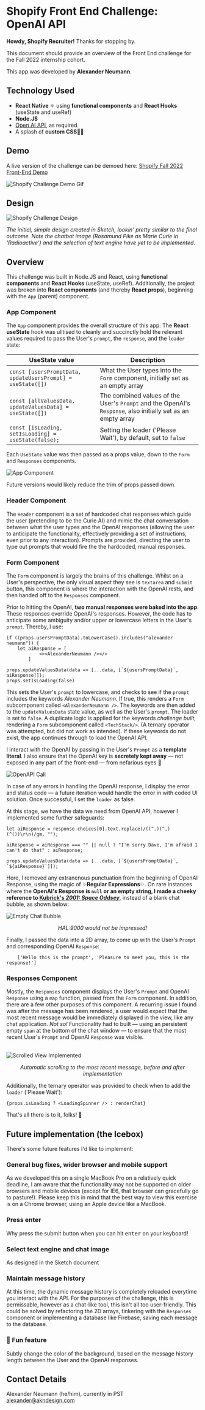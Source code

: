 # Shopify Front End Challenge: OpenAI API

**Howdy, Shopify Recruiter!** Thanks for stopping by. <br>

This document should provide an overview of the Front End challenge for the Fall 2022 internship cohort. <br>

This app was developed by **Alexander Neumann**.

## Technology Used

* **React Native** ⚛️ using **functional components** and **React Hooks** (useState and useRef)
* **Node.JS**
* [Open AI API](https://openai.com/api/), as required.
* A splash of **custom CSS**🧑‍🎨

## Demo

A live version of the challenge can be demoed here: <a href="https://shopify-akndesign.herokuapp.com" target="_blank" rel="noopener noreferrer">Shopify Fall 2022 Front-End Demo</a>
</br>

![Shopify Challenge Demo Gif](https://i.imgur.com/dqJN3Ye.gif)

## Design

![Shopify Challenge Design](https://i.imgur.com/X3RiKYT.png)

_The initial, simple design created in Sketch, lookin' pretty similar to the final outcome. Note the chatbot image (Rosamund Pike as Marie Curie in 'Radioactive') and the selection of text engine have yet to be implemented_.

## Overview

This challenge was built in Node.JS and React, using **functional components** and **React Hooks** (useState, useRef). Additionally, the project was broken into **React components** (and thereby **React props**), beginning with the `App` (parent) component. 

### App Component

The `App` component provides the overall structure of this app. The **React useState** hook was ulitised to cleanly and succinctly hold the relevant values required to pass the User's `prompt`, the `response`, and the `loader` state:

| UseState value                                              	| Description                                                       	|
|-------------------------------------------------------------	|-------------------------------------------------------------------	|
| `const [usersPromptData, updateUsersPrompt] = useState([])` 	| What the User types into the `Form` component, initially set as an empty array                       	|
| `const [allValuesData, updateValuesData] = useState([])`    	| The combined values of the User's `Prompt` and the OpenAI's `Response`, also initially set as an empty array 	|
| `const [isLoading, setIsLoading] = useState(false);`        	| Setting the loader ('Please Wait'), by default, set to `false`          	|

Each `UseState` value was then passed as a props value, down to the `Form` and `Responses` components. </br>

![App Component](https://i.imgur.com/Sx0gSII.png)
<br>

Future versions would likely reduce the trim of props passed down. 

### Header Component

The `Header` component is a set of hardcoded chat responses which guide the user (pretending to be the Curie AI) and mimic the chat conversation between what the user types and the OpenAI responses (allowing the user to anticipate the functionality, effectively providing a set of instructions, even prior to any interaction). Prompts are provided, directing the user to type out prompts that would fire the the hardcoded, manual responses. 

### Form Component

The `Form` component is largely the brains of this challenge. Whilst on a User's perspective, the only visual aspect they see is `textarea` and `submit` button, this component is where the interaction with the OpenAI rests, and then handed off to the `Responses` component. 

Prior to hitting the OpenAI, **two manual responses were baked into the app**. These responses override OpenAI's responses. However, the code has to anticipate some ambiguity and/or upper or lowercase letters in the User's `prompt`. Thereby, I use: <br/>

    if ((props.usersPromptData).toLowerCase().includes("alexander neumann")) {
        let aiResponse = [
                <><AlexanderNeumann /></>
            ]

    props.updateValuesData(data => [...data, [`${usersPromptData}`, aiResponse]]);
    props.setIsLoading(false)

This sets the User's `prompt` to lowercase, and checks to see if the `prompt` includes the keywords _Alexander Neumann_. If true, this renders a `Form` subcomponent called `<AlexanderNeumann />`. The keywords are then added to the `updateValuesData` state value, as well as the User's `prompt`. The loader is set to `false`. A duplicate logic is applied for the keywords _challenge built_, rendering a `Form` subcomponent called `<TechStack/>`. (A ternary operator was attempted, but did not work as intended). If these keywords do not exist, the app continues through to load the OpenAI API. <br>

I interact with the OpenAI by passing in the User's `Prompt` as a **template literal**. I also ensure that the OpenAI key is **secretely kept away** — not exposed in any part of the front-end — from nefarious eyes 👀

![OpenAPI Call](https://i.imgur.com/BrDMiAq.png)

In case of any errors in handling the OpenAI response, I display the error and status code — a future iteration would handle the error in with coded UI solution. Once successful, I set the `loader` as false.

At this stage, we have the data we need from OpenAI API, however I implemented some further safeguards:

    let aiResponse = response.choices[0].text.replace(/((^.)(^,)(^())\r\n)/gm, "");

    aiResponse = aiResponse === "" || null ? "I'm sorry Dave, I'm afraid I can't do that" : aiResponse;

    props.updateValuesData(data => [...data, [`${usersPromptData}`, `${aiResponse}`]]);

Here, I removed any extranenous punctuation from the beginning of  OpenAI Response, using the magic of ✨**Regular Expressions**✨. On rare instances where the **OpenAI's Response is `null` or an empty string, I made a cheeky reference to <a href="https://www.youtube.com/watch?v=ARJ8cAGm6JE" target="_blank" rel="noopener noreferrer">Kubrick's _2001: Space Oddsey_</a>**, instead of a blank chat bubble, as shown below:</br>

![Empty Chat Bubble](https://i.imgur.com/SfBUWwJ.png)
<em><p align="center">HAL:9000 would not be impressed!</p></em>


Finally, I passed the data into a 2D array, to come up with the User's `Prompt` and corresponding OpenAI `Response`:

        ['Hello this is the prompt', 'Pleasure to meet you, this is the response!']


### Responses Component

Mostly, the `Responses` component displays the User's `Prompt` and OpenAI `Response` using a `map` function, passed from the `Form` component. In addition, there are a few other purposes of this component. A recurring issue I found was after the message has been rendered, a user would expect that the most recent message would be immediately displayed in the view, like any chat application. _Not so!_ Functionality had to built — using an persistent empty `span` at the bottom of the chat window — to ensure that the most recent User's `Prompt` and OpenAI `Response` was visible.</br></br>

![Scrolled View Implemented](https://i.imgur.com/C3KxjhA.png)
<em><p align="center">_Automatic scrolling to the most recent message, before and after implementation_</p></em>

Additionally, the ternary operator was provided to check when to add the `loader` ('Please Wait'):

    {props.isLoading ? <LoadingSpinner /> : renderChat}


That's all there is to it, folks! 🙌


## Future implementation (the Icebox)

There's some future features I'd like to implement:

### General bug fixes, wider browser and mobile support

As we developed this on a single MacBook Pro on a relatively quick deadline, I am aware that the functionality may not be supported on older browsers and mobile devices (except for IE6, that browser can gracefully go to pasture!). Please keep this in mind that the best way to view this exercise is on a Chrome browser, using an Apple device like a MacBook. 

### Press enter

Why press the submit button when you can hit <kbd>enter</kbd> on your keyboard!

### Select text engine and chat image

As designed in the Sketch document

### Maintain message history

At this time, the dynamic message history is completely reloaded everytime you interact with the API. For the purposes of the challenge, this is permissable, however as a chat-like tool, this isn't all too user-friendly. This could be solved by refactoring the 2D arrays, tinkering with the `Responses` component or implementing a database like Firebase, saving each message to the database. 

### 🌈 Fun feature

Subtly change the color of the background, based on the message history length between the User and the OpenAI responses. 

## Contact Details

Alexander Neumann (he/him), currently in PST<br>
alexander@akndesign.com